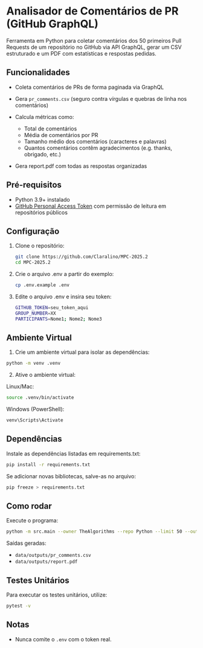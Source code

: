# Analisador de Comentários de PR (GitHub GraphQL)

Ferramenta em Python para coletar comentários dos 50 primeiros Pull Requests de um repositório no GitHub via API GraphQL, gerar um CSV estruturado e um PDF com estatísticas e respostas pedidas.

## Funcionalidades

- Coleta comentários de PRs de forma paginada via GraphQL
- Gera `pr_comments.csv` (seguro contra vírgulas e quebras de linha nos comentários)
- Calcula métricas como:

  - Total de comentários
  - Média de comentários por PR
  - Tamanho médio dos comentários (caracteres e palavras)
  - Quantos comentários contêm agradecimentos (e.g. thanks, obrigado, etc.)

- Gera report.pdf com todas as respostas organizadas

## Pré-requisitos

- Python 3.9+ instalado
- [GitHub Personal Access Token](https://github.com/settings/tokens) com permissão de leitura em repositórios públicos

## Configuração

1. Clone o repositório:

   ```bash
   git clone https://github.com/Claralino/MPC-2025.2
   cd MPC-2025.2
   ```

2. Crie o arquivo .env a partir do exemplo:

   ```bash
   cp .env.example .env
   ```

3. Edite o arquivo .env e insira seu token:

   ```bash
   GITHUB_TOKEN=seu_token_aqui
   GROUP_NUMBER=XX
   PARTICIPANTS=Nome1; Nome2; Nome3
   ```

## Ambiente Virtual

1. Crie um ambiente virtual para isolar as dependências:

```bash
python -m venv .venv
```

2. Ative o ambiente virtual:

Linux/Mac:

```bash
source .venv/bin/activate
```

Windows (PowerShell):

```bash
venv\Scripts\Activate
```

## Dependências

Instale as dependências listadas em requirements.txt:

```bash
pip install -r requirements.txt
```

Se adicionar novas bibliotecas, salve-as no arquivo:

```bash
pip freeze > requirements.txt
```

## Como rodar

Execute o programa:

```bash
python -m src.main --owner TheAlgorithms --repo Python --limit 50 --outdir data/outputs
```

Saídas geradas:

- `data/outputs/pr_comments.csv`
- `data/outputs/report.pdf`

## Testes Unitários

Para executar os testes unitários, utilize:

```bash
pytest -v
```

## Notas

- Nunca comite o `.env` com o token real.

